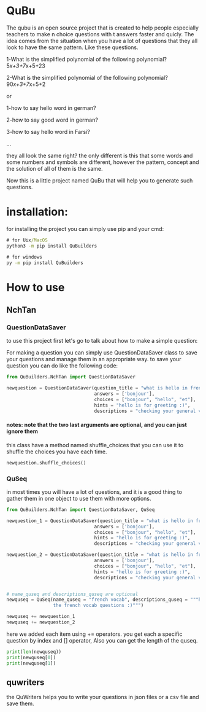 # QuBu
The qubu is an open source project that is created to help people 
especially teachers to make n choice questions with t answers faster
and quicly. The idea comes from the situation when you have a lot of questions that 
they all look to have the same pattern. Like these questions.

1-What is the simplified polynomial of the following polynomial?
5*x+3+7*x+5+23

2-What is the simplified polynomial of the following polynomial?
90*x+3+7*x+5+2

or 

1-how to say hello word in german?

2-how to say good word in german?

3-how to say hello word in Farsi?

...

they all look the same right?
the only different is this that some words and some numbers and
symbols are different, however the pattern, concept and the solution
of all of them is the same.

Now this is a little project named QuBu that will help you to generate
such questions.

# installation:

for installing the project you can simply use pip and your cmd:

```cmd
# for Uix/MacOS
python3 -m pip install QuBuilders

# for windows
py -m pip install QuBuilders
```

# How to use

## NchTan
### QuestionDataSaver
to use this project first let's go to talk about how to make 
a simple question:

For making a question you can simply use QuestionDataSaver class to save 
your questions and manage them in an appropriate way. to save your question 
you can do like the following code:

``` python
from QuBuilders.NchTan import QuestionDataSaver

newquestion = QuestionDataSaver(question_title = "what is hello in french?",
                                answers = ['bonjour'],
                                choices = ["bonjour", "hello", "et"],
                                hints = "hello is for greeting :)",
                                descriptions = "checking your general vocab")
```

#### notes: note that the two last arguments are optional, and you can just ignore them

this class have a method named shuffle_choices that you can use it to shuffle
the choices you have each time.

``` python 
newquestion.shuffle_choices()
```

### QuSeq

in most times you will have a lot of questions, and it is a good thing
to gather them in one object to use them with more options.

``` python
from QuBuilders.NchTan import QuestionDataSaver, QuSeq

newquestion_1 = QuestionDataSaver(question_title = "what is hello in french?",
                                answers = ['bonjour'],
                                choices = ["bonjour", "hello", "et"],
                                hints = "hello is for greeting :)",
                                descriptions = "checking your general vocab")

newquestion_2 = QuestionDataSaver(question_title = "what is hello in french?",
                                answers = ['bonjour'],
                                choices = ["bonjour", "hello", "et"],
                                hints = "hello is for greeting :)",
                                descriptions = "checking your general vocab")


# name_quseq and descriptions_quseq are optional
newquseq = QuSeq(name_quseq = "french vocab", descriptions_quseq = """holding all
                 the french vocab questions :)""")

newquseq += newquestion_1
newquseq += newquestion_2
```

here we added each item using += operators. you get each a specific question
by index and [] operator, Also you can get the length of the quseq.

``` python
print(len(newquseq))
print(newquseq[0])
print(newquseq[1])
```

## quwriters

the QuWriters helps you to write your questions in json files or a csv 
file and save them.

### 



